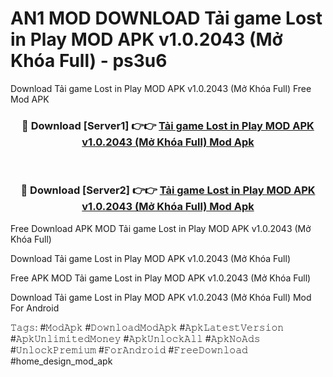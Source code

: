 # AN1 MOD DOWNLOAD Tải game Lost in Play MOD APK v1.0.2043 (Mở Khóa Full) - ps3u6
Download Tải game Lost in Play MOD APK v1.0.2043 (Mở Khóa Full) Free Mod APK

<div align="center">
<h3>🔴 Download [Server1] 👉👉 <a href="https://apk-comot.site?title=Tải_game_Lost_in_Play_MOD_APK_v1.0.2043_(Mở_Khóa_Full)">Tải game Lost in Play MOD APK v1.0.2043 (Mở Khóa Full) Mod Apk</a></h3><br>

<h3>🔴 Download [Server2] 👉👉 <a href="https://apk-comot.site?title=Tải_game_Lost_in_Play_MOD_APK_v1.0.2043_(Mở_Khóa_Full)">Tải game Lost in Play MOD APK v1.0.2043 (Mở Khóa Full) Mod Apk</a></h3>
</div>


Free Download APK MOD Tải game Lost in Play MOD APK v1.0.2043 (Mở Khóa Full)

Download Tải game Lost in Play MOD APK v1.0.2043 (Mở Khóa Full) 

Free APK MOD Tải game Lost in Play MOD APK v1.0.2043 (Mở Khóa Full) 

Download Tải game Lost in Play MOD APK v1.0.2043 (Mở Khóa Full) Mod For Android

𝚃𝚊𝚐𝚜: #𝙼𝚘𝚍𝙰𝚙𝚔 #𝙳𝚘𝚠𝚗𝚕𝚘𝚊𝚍𝙼𝚘𝚍𝙰𝚙𝚔 #𝙰𝚙𝚔𝙻𝚊𝚝𝚎𝚜𝚝𝚅𝚎𝚛𝚜𝚒𝚘𝚗 #𝙰𝚙𝚔𝚄𝚗𝚕𝚒𝚖𝚒𝚝𝚎𝚍𝙼𝚘𝚗𝚎𝚢 #𝙰𝚙𝚔𝚄𝚗𝚕𝚘𝚌𝚔𝙰𝚕𝚕 #𝙰𝚙𝚔𝙽𝚘𝙰𝚍𝚜 #𝚄𝚗𝚕𝚘𝚌𝚔𝙿𝚛𝚎𝚖𝚒𝚞𝚖 #𝙵𝚘𝚛𝙰𝚗𝚍𝚛𝚘𝚒𝚍 #𝙵𝚛𝚎𝚎𝙳𝚘𝚠𝚗𝚕𝚘𝚊𝚍 #home_design_mod_apk